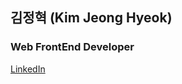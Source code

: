 ## 김정혁 (Kim Jeong Hyeok)

### Web FrontEnd Developer

[LinkedIn](https://www.linkedin.com/in/kim-jeong-hyeok-14635519a/)

